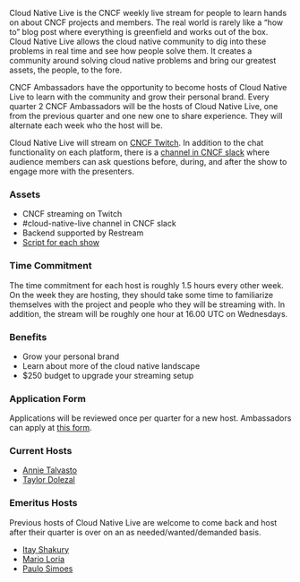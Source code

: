 Cloud Native Live is the CNCF weekly live stream for people to learn hands on about CNCF projects and members. The real world is rarely like a “how to” blog post where everything is greenfield and works out of the box. Cloud Native Live allows the cloud native community to dig into these problems in real time and see how people solve them. It creates a community around solving cloud native problems and bring our greatest assets, the people, to the fore.

CNCF Ambassadors have the opportunity to become hosts of Cloud Native Live to learn with the community and grow their personal brand. Every quarter 2 CNCF Ambassadors will be the hosts of Cloud Native Live, one from the previous quarter and one new one to share experience. They will alternate each week who the host will be.

Cloud Native Live will stream on [CNCF Twitch](https://www.twitch.tv/cloudnativefdn). In addition to the chat functionality on each platform, there is a [channel in CNCF slack](https://cloud-native.slack.com/archives/C01QS32H170) where audience members can ask questions before, during, and after the show to engage more with the presenters.

### Assets

- CNCF streaming on Twitch
- #cloud-native-live channel in CNCF slack
- Backend supported by Restream
- [Script for each show](https://docs.google.com/document/d/1LzbNJBam80gckn4bkwk4497pFb9VROJBqwp4QfjS_gg/edit)

### Time Commitment

The time commitment for each host is roughly 1.5 hours every other week. On the week they are hosting, they should take some time to familiarize themselves with the project and people who they will be streaming with. In addition, the stream will be roughly one hour at 16.00 UTC on Wednesdays.

### Benefits

- Grow your personal brand
- Learn about more of the cloud native landscape
- $250 budget to upgrade your streaming setup

### Application Form

Applications will be reviewed once per quarter for a new host. Ambassadors can apply at [this form](https://forms.gle/rEXitqBMdDmg7XZ68).

### Current Hosts

- [Annie Talvasto](https://www.github.com/AnnieTalvasto)
- [Taylor Dolezal](https://github.com/onlydole)

### Emeritus Hosts

Previous hosts of Cloud Native Live are welcome to come back and host after their quarter is over on an as needed/wanted/demanded basis.

- [Itay Shakury](https://github.com/itaysk)
- [Mario Loria](https://github.com/InAnimaTe)
- [Paulo Simoes](https://github.com/pasimoes)
